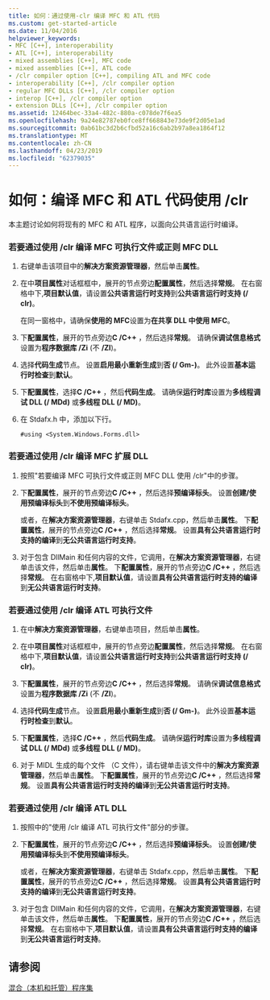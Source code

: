 ```yaml
---
title: 如何：通过使用-clr 编译 MFC 和 ATL 代码
ms.custom: get-started-article
ms.date: 11/04/2016
helpviewer_keywords:
- MFC [C++], interoperability
- ATL [C++], interoperability
- mixed assemblies [C++], MFC code
- mixed assemblies [C++], ATL code
- /clr compiler option [C++], compiling ATL and MFC code
- interoperability [C++], /clr compiler option
- regular MFC DLLs [C++], /clr compiler option
- interop [C++], /clr compiler option
- extension DLLs [C++], /clr compiler option
ms.assetid: 12464bec-33a4-482c-880a-c078de7f6ea5
ms.openlocfilehash: 9a24e82787eb0fce8ff668843e73de9f2d05e1ad
ms.sourcegitcommit: 0ab61bc3d2b6cfbd52a16c6ab2b97a8ea1864f12
ms.translationtype: MT
ms.contentlocale: zh-CN
ms.lasthandoff: 04/23/2019
ms.locfileid: "62379035"
---
```

# <a name="how-to-compile-mfc-and-atl-code-by-using-clr"></a>如何：编译 MFC 和 ATL 代码使用 /clr

本主题讨论如何将现有的 MFC 和 ATL 程序，以面向公共语言运行时编译。

### <a name="to-compile-an-mfc-executable-or-regular-mfc-dll-by-using-clr"></a>若要通过使用 /clr 编译 MFC 可执行文件或正则 MFC DLL

1. 右键单击该项目中的**解决方案资源管理器**，然后单击**属性**。

1. 在中**项目属性**对话框框中，展开的节点旁边**配置属性**，然后选择**常规**。 在右窗格中下,**项目默认值**，请设置**公共语言运行时支持**到**公共语言运行时支持 (/ clr)**。

   在同一窗格中，请确保**使用的 MFC**设置为**在共享 DLL 中使用 MFC**。

1. 下**配置属性**，展开的节点旁边**C /C++**  ，然后选择**常规**。 请确保**调试信息格式**设置为**程序数据库 /Zi** (不 **/ZI**)。

1. 选择**代码生成**节点。 设置**启用最小重新生成**到**否 (/ Gm-)**。 此外设置**基本运行时检查**到**默认**。

1. 下**配置属性**，选择**C /C++**  ，然后**代码生成**。 请确保**运行时库**设置为**多线程调试 DLL (/ MDd)** 或**多线程 DLL (/ MD)**。

1. 在 Stdafx.h 中，添加以下行。

    ```
    #using <System.Windows.Forms.dll>
    ```

### <a name="to-compile-an-mfc-extension-dll-by-using-clr"></a>若要通过使用 /clr 编译 MFC 扩展 DLL

1. 按照"若要编译 MFC 可执行文件或正则 MFC DLL 使用 /clr"中的步骤。

1. 下**配置属性**，展开的节点旁边**C /C++**  ，然后选择**预编译标头**。 设置**创建/使用预编译标头**到**不使用预编译标头**。

   或者，在**解决方案资源管理器**，右键单击 Stdafx.cpp，然后单击**属性**。 下**配置属性**，展开的节点旁边**C /C++**  ，然后选择**常规**。 设置**具有公共语言运行时支持的编译**到**无公共语言运行时支持**。

1. 对于包含 DllMain 和任何内容的文件，它调用，在**解决方案资源管理器**，右键单击该文件，然后单击**属性**。 下**配置属性**，展开的节点旁边**C /C++**  ，然后选择**常规**。 在右窗格中下,**项目默认值**，请设置**具有公共语言运行时支持的编译**到**无公共语言运行时支持**。

### <a name="to-compile-an-atl-executable-by-using-clr"></a>若要通过使用 /clr 编译 ATL 可执行文件

1. 在中**解决方案资源管理器**，右键单击项目，然后单击**属性**。

1. 在中**项目属性**对话框框中，展开的节点旁边**配置属性**，然后选择**常规**。 在右窗格中下,**项目默认值**，请设置**公共语言运行时支持**到**公共语言运行时支持 (/ clr)**。

1. 下**配置属性**，展开的节点旁边**C /C++**  ，然后选择**常规**。 请确保**调试信息格式**设置为**程序数据库 /Zi** (不 **/ZI**)。

1. 选择**代码生成**节点。 设置**启用最小重新生成**到**否 (/ Gm-)**。 此外设置**基本运行时检查**到**默认**。

1. 下**配置属性**，选择**C /C++**  ，然后**代码生成**。 请确保**运行时库**设置为**多线程调试 DLL (/ MDd)** 或**多线程 DLL (/ MD)**。

1. 对于 MIDL 生成的每个文件 （C 文件），请右键单击该文件中的**解决方案资源管理器**，然后单击**属性**。 下**配置属性**，展开的节点旁边**C /C++**  ，然后选择**常规**。 设置**具有公共语言运行时支持的编译**到**无公共语言运行时支持**。

### <a name="to-compile-an-atl-dll-by-using-clr"></a>若要通过使用 /clr 编译 ATL DLL

1. 按照中的"使用 /clr 编译 ATL 可执行文件"部分的步骤。

1. 下**配置属性**，展开的节点旁边**C /C++**  ，然后选择**预编译标头**。 设置**创建/使用预编译标头**到**不使用预编译标头**。

   或者，在**解决方案资源管理器**，右键单击 Stdafx.cpp，然后单击**属性**。 下**配置属性**，展开的节点旁边**C /C++**  ，然后选择**常规**。 设置**具有公共语言运行时支持的编译**到**无公共语言运行时支持**。

1. 对于包含 DllMain 和任何内容的文件，它调用，在**解决方案资源管理器**，右键单击该文件，然后单击**属性**。 下**配置属性**，展开的节点旁边**C /C++**  ，然后选择**常规**。 在右窗格中下,**项目默认值**，请设置**具有公共语言运行时支持的编译**到**无公共语言运行时支持**。

## <a name="see-also"></a>请参阅

[混合（本机和托管）程序集](../dotnet/mixed-native-and-managed-assemblies.md)
